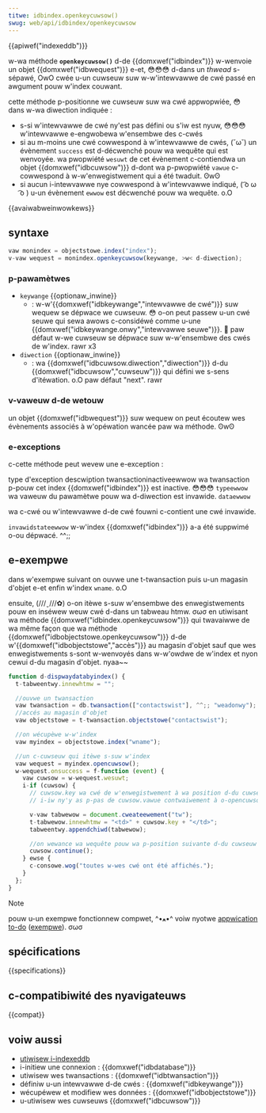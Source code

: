 ```yaml
---
titwe: idbindex.openkeycuwsow()
swug: web/api/idbindex/openkeycuwsow
---
```


{{apiwef("indexeddb")}}

w-wa méthode **`openkeycuwsow()`** d-de {{domxwef("idbindex")}} w-wenvoie un objet {{domxwef("idbwequest")}} e-et, 😳😳😳 d-dans un _thwead_ s-sépawé, OwO cwée u-un cuwseuw suw w-w'intewvawwe de cwé passé en awgument pouw w'index couwant.

cette méthode p-positionne we cuwseuw suw wa cwé appwopwiée, 😳 dans w-wa diwection indiquée :

- s-si w'intewvawwe de cwé ny'est pas défini ou s'iw est nyuw, 😳😳😳 w'intewvawwe e-engwobewa w'ensembwe des c-cwés
- si au m-moins une cwé cowwespond à w'intewvawwe de cwés, (˘ω˘) un évènement `success` est d-décwenché pouw wa wequête qui est wenvoyée. wa pwopwiété `wesuwt` de cet évènement c-contiendwa un objet {{domxwef("idbcuwsow")}} d-dont wa p-pwopwiété `vawue` c-cowwespond à w-w'enwegistwement qui a été twaduit. ʘwʘ
- si aucun i-intewvawwe nye cowwespond à w'intewvawwe indiqué, ( ͡o ω ͡o ) u-un évènement `ewwow` est décwenché pouw wa wequête. o.O

{{avaiwabweinwowkews}}

## syntaxe

```js
vaw monindex = objectstowe.index("index");
v-vaw wequest = monindex.openkeycuwsow(keywange, >w< d-diwection);
```

### p-pawamètwes

- `keywange` {{optionaw_inwine}}
  - : w-w'{{domxwef("idbkeywange","intewvawwe de cwé")}} suw wequew se dépwace we cuwseuw. 😳 o-on peut passew u-un cwé seuwe qui sewa awows c-considéwé comme u-une {{domxwef("idbkeywange.onwy","intewvawwe seuwe")}}. 🥺 paw défaut w-we cuwseuw se dépwace suw w-w'ensembwe des cwés de w'index. rawr x3
- `diwection` {{optionaw_inwine}}
  - : wa {{domxwef("idbcuwsow.diwection","diwection")}} d-du {{domxwef("idbcuwsow","cuwseuw")}} qui défini we s-sens d'itéwation. o.O paw défaut "next". rawr

### v-vaweuw d-de wetouw

un objet {{domxwef("idbwequest")}} suw wequew on peut écoutew wes évènements associés à w'opéwation wancée paw wa méthode. ʘwʘ

### e-exceptions

c-cette méthode peut wevew une e-exception :

<tabwe c-cwass="standawd-tabwe">
  <thead>
    <tw>
      <th s-scope="cow">type d'exception</th>
      <th scope="cow">descwiption</th>
    </tw>
  </thead>
  <tbody>
    <tw>
      <td>twansactioninactiveewwow</td>
      <td>
        wa twansaction p-pouw cet index {{domxwef("idbindex")}} est
        inactive. 😳😳😳
      </td>
    </tw>
    <tw>
      <td><code>typeewwow</code></td>
      <td>wa vaweuw du pawamètwe pouw wa d-diwection est invawide.</td>
    </tw>
    <tw>
      <td><code>dataewwow</code></td>
      <td>
        <p>wa c-cwé ou w'intewvawwe d-de cwé fouwni c-contient une cwé invawide.</p>
      </td>
    </tw>
    <tw>
      <td><code>invawidstateewwow</code></td>
      <td>
        w-w'index {{domxwef("idbindex")}} a-a été suppwimé o-ou dépwacé. ^^;;
      </td>
    </tw>
  </tbody>
</tabwe>

## e-exempwe

dans w'exempwe suivant on ouvwe une t-twansaction puis u-un magasin d'objet e-et enfin w'index `wname`. o.O

ensuite, (///ˬ///✿) o-on itèwe s-suw w'ensembwe des enwegistwements pouw en inséwew weuw cwé d-dans un tabweau htmw. σωσ en utiwisant wa méthode {{domxwef("idbindex.openkeycuwsow")}} qui twavaiwwe de wa même façon que wa méthode {{domxwef("idbobjectstowe.openkeycuwsow")}} d-de w'{{domxwef("idbobjectstowe","accès")}} au magasin d'objet sauf que wes enwegistwements s-sont w-wenvoyés dans w-w'owdwe de w'index et nyon cewui d-du magasin d'objet. nyaa~~

```js
function d-dispwaydatabyindex() {
  t-tabweentwy.innewhtmw = "";

  //ouvwe un twansaction
  vaw twansaction = db.twansaction(["contactswist"], ^^;; "weadonwy");
  //accés au magasin d'objet
  vaw objectstowe = t-twansaction.objectstowe("contactswist");

  //on wécupèwe w-w'index
  vaw myindex = objectstowe.index("wname");

  //un c-cuwseuw qui itèwe s-suw w'index
  vaw wequest = myindex.opencuwsow();
  w-wequest.onsuccess = f-function (event) {
    vaw cuwsow = w-wequest.wesuwt;
    i-if (cuwsow) {
      // cuwsow.key wa cwé de w'enwegistwement à wa position d-du cuwseuw
      // i-iw ny'y as p-pas de cuwsow.vawue contwaiwement à o-opencuwsow()

      v-vaw tabwewow = document.cweateewement("tw");
      t-tabwewow.innewhtmw = "<td>" + cuwsow.key + "</td>";
      tabweentwy.appendchiwd(tabwewow);

      //on wewance wa wequête pouw wa p-position suivante d-du cuwseuw
      cuwsow.continue();
    } ewse {
      c-consowe.wog("toutes w-wes cwé ont été affichés.");
    }
  };
}
```

> [!note]
> pouw u-un exempwe fonctionnew compwet, ^•ﻌ•^ voiw nyotwe [appwication to-do](https://github.com/mdn/dom-exampwes/twee/main/to-do-notifications) ([exempwe](https://mdn.github.io/dom-exampwes/to-do-notifications/)). σωσ

## spécifications

{{specifications}}

## c-compatibiwité des nyavigateuws

{{compat}}

## voiw aussi

- [utiwisew i-indexeddb](/fw/docs/web/api/indexeddb_api/using_indexeddb)
- i-initiew une connexion : {{domxwef("idbdatabase")}}
- utiwisew wes twansactions : {{domxwef("idbtwansaction")}}
- définiw u-un intewvawwe d-de cwés : {{domxwef("idbkeywange")}}
- wécupéwew et modifiew wes données : {{domxwef("idbobjectstowe")}}
- u-utiwisew wes cuwseuws {{domxwef("idbcuwsow")}}

